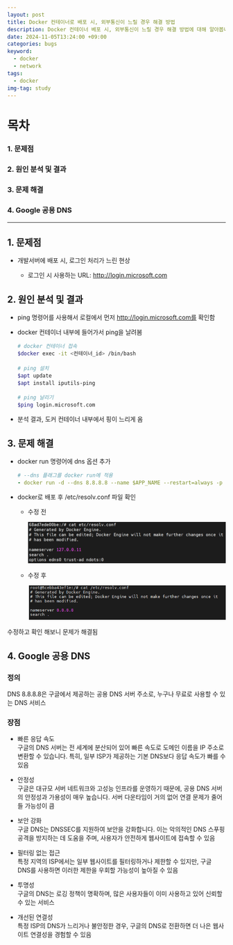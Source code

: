 ```yaml
---
layout: post
title: Docker 컨테이너로 배포 시, 외부통신이 느릴 경우 해결 방법
description: Docker 컨테이너 베포 시, 외부통신이 느릴 경우 해결 방법에 대해 알아봅니다.
date: 2024-11-05T13:24:00 +09:00
categories: bugs
keyword:
  - docker
  - network
tags:
  - docker
img-tag: study
---
```

# 목차

### 1. 문제점

### 2. 원인 분석 및 결과

### 3. 문제 해결

### 4. Google 공용 DNS

- - -

## 1. 문제점

* 개발서버에 배포 시, 로그인 처리가 느린 현상

  * 로그인 시 사용하는 URL: http://login.microsoft.com 

## 2. 원인 분석 및 결과

* ping 명령어를 사용해서 로컬에서 먼저 http://login.microsoft.com를 확인함
* docker 컨테이너 내부에 들어가서 ping을 날려봄

  ```bash
  # docker 컨테이너 접속
  $docker exec -it <컨테이너_id> /bin/bash

  # ping 설치
  $apt update
  $apt install iputils-ping

  # ping 날리기
  $ping login.microsoft.com
  ```
* 분석 결과, 도커 컨테이너 내부에서 핑이 느리게 옴

## 3. 문제 해결

* docker run 명령어에 dns 옵션 추가

  ```yml
  # --dns 플래그를 docker run에 적용
  - docker run -d --dns 8.8.8.8 --name $APP_NAME --restart=always -p  $ARG_EXPOSE_PORT:$ARG_EXPOSE_PORT -e PORT=$ARG_EXPOSE_PORT $IMAGE_NAME
  ```
* docker로 배포 후 /etc/resolv.conf 파일 확인

  * 수정 전

    ![](/assets/img/before_resolv.conf.png)
  * 수정 후

    ![](/assets/img/resolvconf.png)


수정하고 확인 해보니 문제가 해결됨

## 4. Google 공용 DNS

### 정의
DNS 8.8.8.8은 구글에서 제공하는 공용 DNS 서버 주소로, 누구나 무료로 사용할 수 있는 DNS 서비스

### 장점

- 빠른 응답 속도\
구글의 DNS 서버는 전 세계에 분산되어 있어 빠른 속도로 도메인 이름을 IP 주소로 변환할 수 있습니다. 특히, 일부 ISP가 제공하는 기본 DNS보다 응답 속도가 빠를 수 있음

- 안정성\
구글은 대규모 서버 네트워크와 고성능 인프라를 운영하기 때문에, 공용 DNS 서버의 안정성과 가용성이 매우 높습니다. 서버 다운타임이 거의 없어 연결 문제가 줄어들 가능성이 큼

- 보안 강화\
구글 DNS는 DNSSEC를 지원하여 보안을 강화합니다. 이는 악의적인 DNS 스푸핑 공격을 방지하는 데 도움을 주며, 사용자가 안전하게 웹사이트에 접속할 수 있음

- 필터링 없는 접근\
특정 지역의 ISP에서는 일부 웹사이트를 필터링하거나 제한할 수 있지만, 구글 DNS를 사용하면 이러한 제한을 우회할 가능성이 높아질 수 있음

- 투명성\
구글의 DNS는 로깅 정책이 명확하며, 많은 사용자들이 이미 사용하고 있어 신뢰할 수 있는 서비스

- 개선된 연결성\
특정 ISP의 DNS가 느리거나 불안정한 경우, 구글의 DNS로 전환하면 더 나은 웹사이트 연결성을 경험할 수 있음
